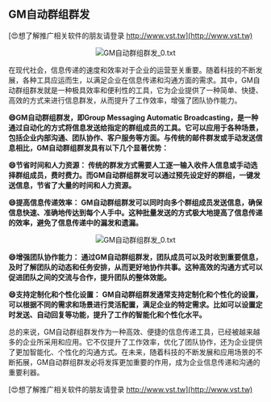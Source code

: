 ## **GM自动群组群发**

[😍想了解推广相关软件的朋友请登录 http://www.vst.tw](http://www.vst.tw)

 <center><img src="https://vst.tw/MP4/tuiguang/png/8.png" alt="GM自动群组群发_0.txt"></center>

在现代社会，信息传递的速度和效率对于企业的运营至关重要。随着科技的不断发展，各种工具应运而生，以满足企业在信息传递和沟通方面的需求。其中，GM自动群组群发就是一种极具效率和便利性的工具，它为企业提供了一种简单、快捷、高效的方式来进行信息群发，从而提升了工作效率，增强了团队协作能力。

**😄GM自动群组群发，即Group Messaging Automatic Broadcasting，是一种通过自动化的方式将信息发送给指定的群组成员的工具。它可以应用于各种场景，包括企业内部沟通、团队协作、客户服务等方面。与传统的邮件群发或手动发送信息相比，GM自动群组群发具有以下几个显著优势：**

**😄节省时间和人力资源： 传统的群发方式需要人工逐一输入收件人信息或手动选择群组成员，费时费力。而GM自动群组群发可以通过预先设定好的群组，一键发送信息，节省了大量的时间和人力资源。**

**😄提高信息传递效率： GM自动群组群发可以同时向多个群组成员发送信息，确保信息快速、准确地传达到每个人手中。这种批量发送的方式极大地提高了信息传递的效率，避免了信息传递中的漏发和遗漏。**

 <center><img src="https://vst.tw/MP4/tuiguang/png/6.png" alt="GM自动群组群发_0.txt"></center>

**😄增强团队协作能力： 通过GM自动群组群发，团队成员可以及时收到重要信息，及时了解团队的动态和任务安排，从而更好地协作共事。这种高效的沟通方式可以促进团队之间的交流与合作，提升团队的整体效能。**

**😄支持定制化和个性化设置： GM自动群组群发通常支持定制化和个性化的设置，可以根据不同的需求和场景进行灵活配置，满足企业的特定需求。比如可以设置定时发送、自动回复等功能，提升了工作的智能化和个性化水平。**

总的来说，GM自动群组群发作为一种高效、便捷的信息传递工具，已经被越来越多的企业所采用和应用。它不仅提升了工作效率，优化了团队协作，还为企业提供了更加智能化、个性化的沟通方式。在未来，随着科技的不断发展和应用场景的不断拓展，GM自动群组群发必将发挥更加重要的作用，成为企业信息传递和沟通的重要利器。

[😍想了解推广相关软件的朋友请登录 http://www.vst.tw](http://www.vst.tw)



